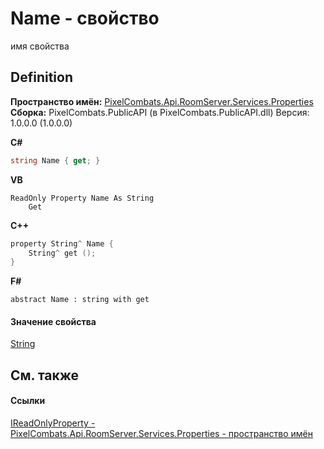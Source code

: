 # Name - свойство


имя свойства



## Definition
**Пространство имён:** <a href="7a6d0ac1-2a42-0f0a-dc90-e72ae4f99370">PixelCombats.Api.RoomServer.Services.Properties</a>  
**Сборка:** PixelCombats.PublicAPI (в PixelCombats.PublicAPI.dll) Версия: 1.0.0.0 (1.0.0.0)

**C#**
``` C#
string Name { get; }
```
**VB**
``` VB
ReadOnly Property Name As String
	Get
```
**C++**
``` C++
property String^ Name {
	String^ get ();
}
```
**F#**
``` F#
abstract Name : string with get
```



#### Значение свойства
<a href="https://learn.microsoft.com/dotnet/api/system.string" target="_blank" rel="noopener noreferrer">String</a>

## См. также


#### Ссылки
<a href="f6a49c5a-4951-c094-ef7e-66a1e82d853b">IReadOnlyProperty - </a>  
<a href="7a6d0ac1-2a42-0f0a-dc90-e72ae4f99370">PixelCombats.Api.RoomServer.Services.Properties - пространство имён</a>  

